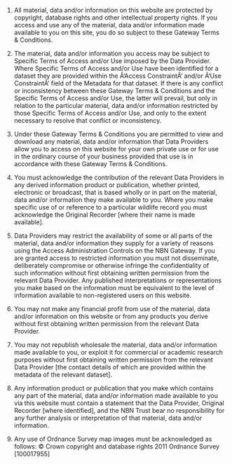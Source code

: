 1.  All material, data and/or information on this website are protected by 
    copyright, database rights and other intellectual property rights. If you 
    access and use any of the material, data and/or information made available 
    to you on this site, you do so subject to these Gateway Terms & Conditions.

2.  The material, data and/or information you access may be subject to Specific 
    Terms of Access and/or Use imposed by the Data Provider. Where Specific 
    Terms of Access and/or Use have been identified for a dataset they are 
    provided within the Â‘Access ConstraintÂ’ and/or Â‘Use ConstraintÂ’ field of 
    the Metadata for that dataset. If there is any conflict or inconsistency 
    between these Gateway Terms & Conditions and the Specific Terms of Access 
    and/or Use, the latter will prevail, but only in relation to the particular 
    material, data and/or information restricted by those Specific Terms of 
    Access and/or Use, and only to the extent necessary to resolve that conflict
    or inconsistency.

3.  Under these Gateway Terms & Conditions you are permitted to view and 
    download any material, data and/or information that Data Providers allow 
    you to access on this website for your own private use or for use in the 
    ordinary course of your business provided that use is in accordance with 
    these Gateway Terms & Conditions.

4.  You must acknowledge the contribution of the relevant Data Providers in any 
    derived information product or publication, whether printed, electronic or 
    broadcast, that is based wholly or in part on the material, data and/or 
    information they make available to you. Where you make specific use of or 
    reference to a particular wildlife record you must acknowledge the Original 
    Recorder [where their name is made available].

5.  Data Providers may restrict the availability of some or all parts of the 
    material, data and/or information they supply for a variety of reasons using
    the Access Administration Controls on the NBN Gateway. If you are granted 
    access to restricted information you must not disseminate, deliberately 
    compromise or otherwise infringe the confidentiality of such information 
    without first obtaining written permission from the relevant Data Provider. 
    Any published interpretations or representations you make based on the 
    information must be equivalent to the level of information available to 
    non-registered users on this website.

6.  You may not make any financial profit from use of the material, data and/or 
    information on this website or from any products you derive without first 
    obtaining written permission from the relevant Data Provider.
    
7.  You may not republish wholesale the material, data and/or information made 
    available to you, or exploit it for commercial or academic research purposes
    without first obtaining written permission from the relevant Data Provider 
    [the contact details of which are provided within the metadata of the 
    relevant dataset].

8.  Any information product or publication that you make which contains any part 
    of the material, data and/or information made available to you via this 
    website must contain a statement that the Data Provider, Original Recorder 
    [where identified], and the NBN Trust bear no responsibility for any further
    analysis or interpretation of that material, data and/or information.

9.  Any use of Ordnance Survey map images must be acknowledged as follows:
    &copy; Crown copyright and database rights 2011 Ordnance Survey [100017955]
